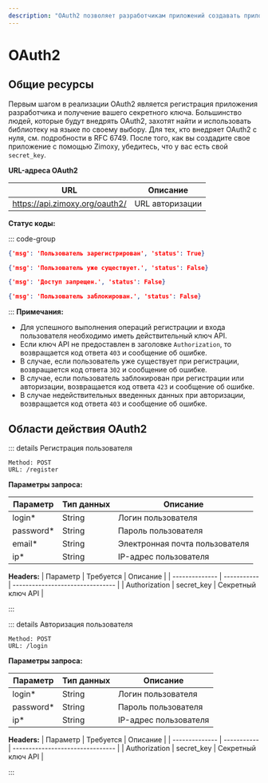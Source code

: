 ```yaml
---
description: "OAuth2 позволяет разработчикам приложений создавать приложения, использующие аутентификацию и данные из Zimoxy API."
---
```


# OAuth2 <Badge type="info" text="БЕТА-ВЕРСИЯ" />

## Общие ресурсы

Первым шагом в реализации OAuth2 является регистрация приложения разработчика и получение вашего секретного ключа. Большинство людей, которые будут внедрять OAuth2, захотят найти и использовать библиотеку на языке по своему выбору. Для тех, кто внедряет OAuth2 с нуля, см. подробности в RFC 6749. После того, как вы создадите свое приложение с помощью Zimoxy, убедитесь, что у вас есть свой `secret_key`.

**URL-адреса OAuth2**

| URL                            | Описание        |
| ------------------------------ | --------------- |
| https://api.zimoxy.org/oauth2/ | URL авторизации |

**Статус коды:**

::: code-group

```json [200: OK]
{'msg': 'Пользователь зарегистрирован', 'status': True}
```

```json [302: Found]
{'msg': 'Пользователь уже существует.', 'status': False}
```

```json [403: Forbidden]
{'msg': 'Доступ запрещен.', 'status': False}
```

```json [423: Locked]
{'msg': 'Пользователь заблокирован.', 'status': False}
```

:::
**Примечания:**
- Для успешного выполнения операций регистрации и входа пользователя необходимо иметь действительный ключ API.
- Если ключ API не предоставлен в заголовке `Authorization`, то возвращается код ответа `403` и сообщение об ошибке.
- В случае, если пользователь уже существует при регистрации, возвращается код ответа `302` и сообщение об ошибке.
- В случае, если пользователь заблокирован при регистрации или авторизации, возвращается код ответа `423` и сообщение об ошибке.
- В случае недействительных введенных данных при авторизации, возвращается код ответа `403` и сообщение об ошибке.

## Области действия OAuth2

::: details Регистрация пользователя
```
Method: POST
URL: /register
```

**Параметры запроса:**

| Параметр     | Тип данных | Описание                         |
| ------------ | ---------- | -------------------------------- |
| login*       | String     | Логин пользователя               |
| password*    | String     | Пароль пользователя              |
| email*       | String     | Электронная почта пользователя   |
| ip*          | String     | IP-адрес пользователя            |

**Headers:**
| Параметр       | Требуется   | Описание                         |
| -------------- | ----------- | -------------------------------- |
| Authorization  | secret_key  | Секретный ключ API               |

:::

::: details Авторизация пользователя
```
Method: POST
URL: /login
```

**Параметры запроса:**

| Параметр     | Тип данных | Описание                         |
| ------------ | ---------- | -------------------------------- |
| login*       | String     | Логин пользователя               |
| password*    | String     | Пароль пользователя              |
| ip*          | String     | IP-адрес пользователя            |

**Headers:**
| Параметр       | Требуется   | Описание                         |
| -------------- | ----------- | -------------------------------- |
| Authorization  | secret_key  | Секретный ключ API               |

:::
